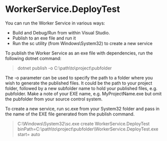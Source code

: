 # WorkerService.DeployTest

You can run the Worker Service in various ways:

* Build and Debug/Run from within Visual Studio.
* Publish to an exe file and run it
* Run the sc utility (from Windows\System32) to create a new service

To publish the Worker Service as an exe file with dependencies, run the following dotnet command:

> dotnet publish -o C:\path\to\project\pubfolder

The -o parameter can be used to specify the path to a folder where you wish to generate the published files. It could be the path to your project folder, followed by a new subfolder name to hold your published files, e.g. pubfolder. Make a note of your EXE name, e.g. MyProjectName.exe but omit the pubfolder from your source control system.

To create a new service, run sc.exe from your System32 folder and pass in the name of the EXE file generated from the publish command.

> C:\Windows\System32\sc.exe create WorkerService.DeployTest binPath=C:\path\to\project\pubfolder\WorkerService.DeployTest.exe start= auto
